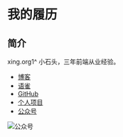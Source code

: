 # 我的履历

## 简介

xing.org1^ 小石头，三年前端从业经验。

- [博客](http://www.cnblogs.com/padding1015/)
- [语雀](https://www.yuque.com/xing.org1)
- [GitHub](https://github.com/xingorg1)
- [个人项目](https://xingorg1.github.io/projectOfGjf/index.html)
- [公众号](https://xingorg1.github.io/xingorg1Note/images/qdsb_qrcode.gif)

![公众号](https://xingorg1.github.io/xingorg1Note/images/qdsb_qrcode.gif)

<Vssue title="我的履历" />
